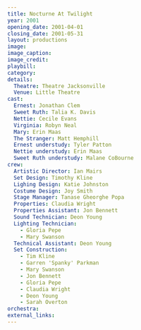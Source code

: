 ```yaml
---
title: Nocturne At Twilight
year: 2001
opening_date: 2001-04-01
closing_date: 2001-05-31
layout: productions
image:
image_caption:
image_credit:
playbill:
category:
details:
  Theatre: Theatre Jacksonville
  Venue: Little Theatre
cast:
  Ernest: Jonathan Clem
  Sweet Ruth: Talia K. Davis
  Nettie: Cecile Evans
  Virginia: Robyn Neal
  Mary: Erin Maas
  The Stranger: Matt Hemphill
  Ernest understudy: Tyler Patton
  Nettie understudy: Erin Maas
  Sweet Ruth understudy: Malane CoBourne
crew:
  Artistic Director: Ian Mairs
  Set Design: Timothy Kline
  Lighing Design: Katie Johnston
  Costume Design: Joy Smith
  Stage Manager: Tanase Gheorghe Popa
  Properties: Claudia Wright
  Properties Assistant: Jon Bennett
  Sound Technician: Deon Young
  Lighting Technician:
    - Gloria Pepe
    - Mary Swanson
  Technical Assistant: Deon Young
  Set Construction:
    - Tim Kline
    - Garren 'Spanky' Parkman
    - Mary Swanson
    - Jon Bennett
    - Gloria Pepe
    - Claudia Wright
    - Deon Young
    - Sarah Overton
orchestra:
external_links:
---
```

